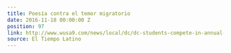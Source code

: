 ```yaml
---
title: Poesía contra el temor migratorio
date: 2016-11-18 00:00:00 Z
position: 97
link: http://www.wusa9.com/news/local/dc/dc-students-compete-in-annual-slam-poetry-competition/353627742
source: El Tiempo Latino
---
```


